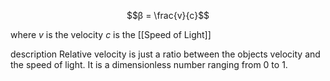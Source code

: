 
$$β = \frac{v}{c}$$

where
$v$ is the velocity
$c$ is the [[Speed of Light]]

description
	Relative velocity is just a ratio between the objects velocity and the speed of light. It is a dimensionless number ranging from 0 to 1.